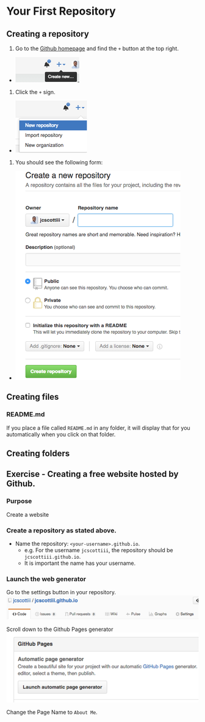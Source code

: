 # Your First Repository

## Creating a repository

1. Go to the [Github homepage](https://github.com) and find the `+` button at the top right.
  - ![](img/create-repo.png)
1. Click the `+` sign.
  - ![](img/create-repo-expanded.png)
1. You should see the following form:
  - ![Repository Creation Form](img/create-repo-form.png)



## Creating files

### README.md
If you place a file called `README.md` in any folder, it will display that for you automatically when you click on that folder.

## Creating folders

## Exercise - Creating a free website hosted by Github.

### Purpose

Create a website

### Create a repository as stated above.
- Name the repository: `<your-username>.github.io`.
  - e.g. For the username `jcscottiii`, the repository should be `jcscottiii.github.io`.
  - It is important the name has your username.


### Launch the web generator
Go to the settings button in your repository.
![Settings](img/settings.png)

Scroll down to the Github Pages generator
![Settings](img/gh-pages-btn.png)

Change the Page Name to `About Me`.
